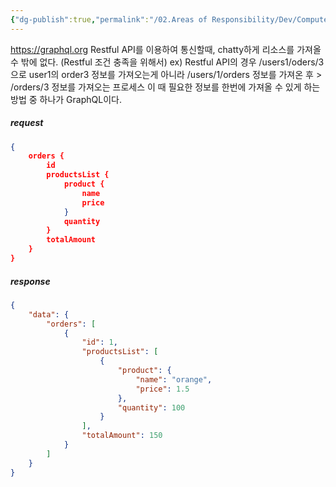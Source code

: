 ```yaml
---
{"dg-publish":true,"permalink":"/02.Areas of Responsibility/Dev/Computer Science & Tech Basic/GraphQL/","tags":["dev","graphql","request","endpoint","url","api","통신"],"noteIcon":""}
---
```


https://graphql.org
Restful API를 이용하여 통신할때, chatty하게 리소스를 가져올 수 밖에 없다. (Restful 조건 충족을 위해서)
ex) Restful API의 경우 /users1/oders/3 으로 user1의 order3 정보를 가져오는게 아니라 /users/1/orders 정보를 가져온 후 > /orders/3 정보를 가져오는 프로세스
이 때 필요한 정보를 한번에 가져올 수 있게 하는 방법 중 하나가 GraphQL이다.
##### request
```json
{
    orders {
        id
        productsList {
            product {
                name
                price
            }
            quantity
        }
        totalAmount
    }
}
```
##### response
```json
{
    "data": {
        "orders": [
            {
                "id": 1,
                "productsList": [
                    {
                        "product": {
                            "name": "orange",
                            "price": 1.5
                        },
                        "quantity": 100
                    }
                ],
                "totalAmount": 150
            }
        ]
    }
}
```
